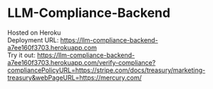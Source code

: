 ﻿# LLM-Compliance-Backend

Hosted on Heroku <br>
Deployment URL: https://llm-compliance-backend-a7ee160f3703.herokuapp.com <br>
Try it out: https://llm-compliance-backend-a7ee160f3703.herokuapp.com/verify-compliance?compliancePolicyURL=https://stripe.com/docs/treasury/marketing-treasury&webPageURL=https://mercury.com/
